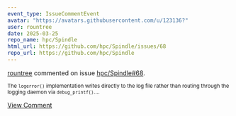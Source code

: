 ```yaml
---
event_type: IssueCommentEvent
avatar: "https://avatars.githubusercontent.com/u/123136?"
user: rountree
date: 2025-03-25
repo_name: hpc/Spindle
html_url: https://github.com/hpc/Spindle/issues/68
repo_url: https://github.com/hpc/Spindle
---
```


<a href='https://github.com/rountree' target='_blank'>rountree</a> commented on issue <a href='https://github.com/hpc/Spindle/issues/68' target='_blank'>hpc/Spindle#68</a>.

<small>The `logerror()` implementation writes directly to the log file rather than routing through the logging daemon via `debug_printf()`....</small>

<a href='https://github.com/hpc/Spindle/issues/68' target='_blank'>View Comment</a>